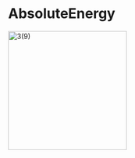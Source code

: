 # AbsoluteEnergy
<img width="243" alt="3(9)" src="https://user-images.githubusercontent.com/123885099/234779518-981e053a-a7c5-4221-81de-a9576257b175.png">
